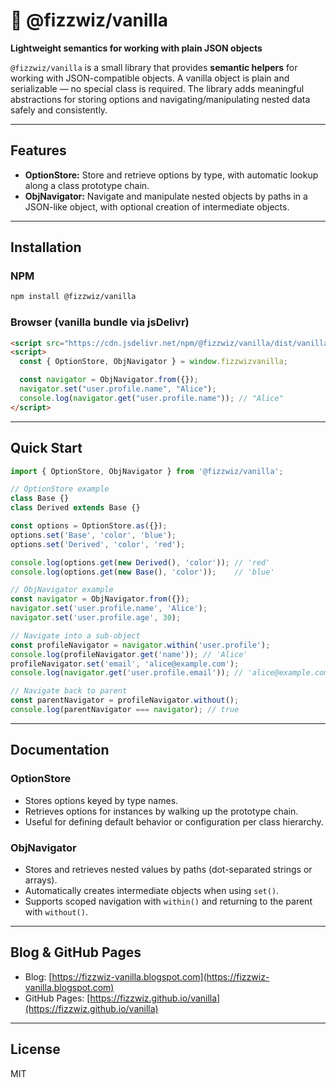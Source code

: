 # 🍦 @fizzwiz/vanilla

**Lightweight semantics for working with plain JSON objects**

`@fizzwiz/vanilla` is a small library that provides **semantic helpers** for working with JSON-compatible objects. A vanilla object is plain and serializable — no special class is required. The library adds meaningful abstractions for storing options and navigating/manipulating nested data safely and consistently.

---

## Features

* **OptionStore:** Store and retrieve options by type, with automatic lookup along a class prototype chain.
* **ObjNavigator:** Navigate and manipulate nested objects by paths in a JSON-like object, with optional creation of intermediate objects.

---

## Installation

### NPM

```bash
npm install @fizzwiz/vanilla
```

### Browser (vanilla bundle via jsDelivr)

```html
<script src="https://cdn.jsdelivr.net/npm/@fizzwiz/vanilla/dist/vanilla.bundle.js"></script>
<script>
  const { OptionStore, ObjNavigator } = window.fizzwizvanilla;

  const navigator = ObjNavigator.from({});
  navigator.set("user.profile.name", "Alice");
  console.log(navigator.get("user.profile.name")); // "Alice"
</script>
```

---

## Quick Start

```javascript
import { OptionStore, ObjNavigator } from '@fizzwiz/vanilla';

// OptionStore example
class Base {}
class Derived extends Base {}

const options = OptionStore.as({});
options.set('Base', 'color', 'blue');
options.set('Derived', 'color', 'red');

console.log(options.get(new Derived(), 'color')); // 'red'
console.log(options.get(new Base(), 'color'));    // 'blue'

// ObjNavigator example
const navigator = ObjNavigator.from({});
navigator.set('user.profile.name', 'Alice');
navigator.set('user.profile.age', 30);

// Navigate into a sub-object
const profileNavigator = navigator.within('user.profile');
console.log(profileNavigator.get('name')); // 'Alice'
profileNavigator.set('email', 'alice@example.com');
console.log(navigator.get('user.profile.email')); // 'alice@example.com'

// Navigate back to parent
const parentNavigator = profileNavigator.without();
console.log(parentNavigator === navigator); // true
```

---

## Documentation

### OptionStore

* Stores options keyed by type names.
* Retrieves options for instances by walking up the prototype chain.
* Useful for defining default behavior or configuration per class hierarchy.

### ObjNavigator

* Stores and retrieves nested values by paths (dot-separated strings or arrays).
* Automatically creates intermediate objects when using `set()`.
* Supports scoped navigation with `within()` and returning to the parent with `without()`.

---

## Blog & GitHub Pages

* Blog: [https://fizzwiz-vanilla.blogspot.com](https://fizzwiz-vanilla.blogspot.com)
* GitHub Pages: [https://fizzwiz.github.io/vanilla](https://fizzwiz.github.io/vanilla)

---

## License

MIT
